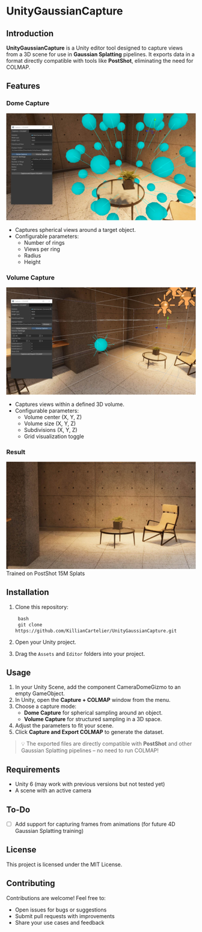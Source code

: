 ﻿# UnityGaussianCapture

## Introduction
**UnityGaussianCapture** is a Unity editor tool designed to capture views from a 3D scene for use in **Gaussian Splatting** pipelines. It exports data in a format directly compatible with tools like **PostShot**, eliminating the need for COLMAP.

## Features

### Dome Capture
![Dome Capture Example](docs/images/GaussianSplatUnity1_00000.jpg)

- Captures spherical views around a target object.
- Configurable parameters:
  - Number of rings
  - Views per ring
  - Radius
  - Height

### Volume Capture
![Volume Capture Example](docs/images/GaussianSplatUnity1_00001.jpg)

- Captures views within a defined 3D volume.
- Configurable parameters:
  - Volume center (X, Y, Z)
  - Volume size (X, Y, Z)
  - Subdivisions (X, Y, Z)
  - Grid visualization toggle

### Result
![Volume Capture Example](docs/images/GaussianSplatUnity1_00002.jpg)
Trained on PostShot 15M Splats

## Installation

1. Clone this repository:

        bash
        git clone https://github.com/KillianCartelier/UnityGaussianCapture.git

2. Open your Unity project.

3. Drag the `Assets` and `Editor` folders into your project.

## Usage

1. In your Unity Scene, add the component CameraDomeGizmo to an empty GameObject.
2. In Unity, open the **Capture + COLMAP** window from the menu.
3. Choose a capture mode:
   - **Dome Capture** for spherical sampling around an object.
   - **Volume Capture** for structured sampling in a 3D space.
4. Adjust the parameters to fit your scene.
5. Click **Capture and Export COLMAP** to generate the dataset.

> 💡 The exported files are directly compatible with **PostShot** and other Gaussian Splatting pipelines – no need to run COLMAP!

## Requirements

- Unity 6 (may work with previous versions but not tested yet)
- A scene with an active camera  

## To-Do

- [ ] Add support for capturing frames from animations (for future 4D Gaussian Splatting training)

## License

This project is licensed under the MIT License.

## Contributing

Contributions are welcome! Feel free to:

- Open issues for bugs or suggestions  
- Submit pull requests with improvements  
- Share your use cases and feedback
